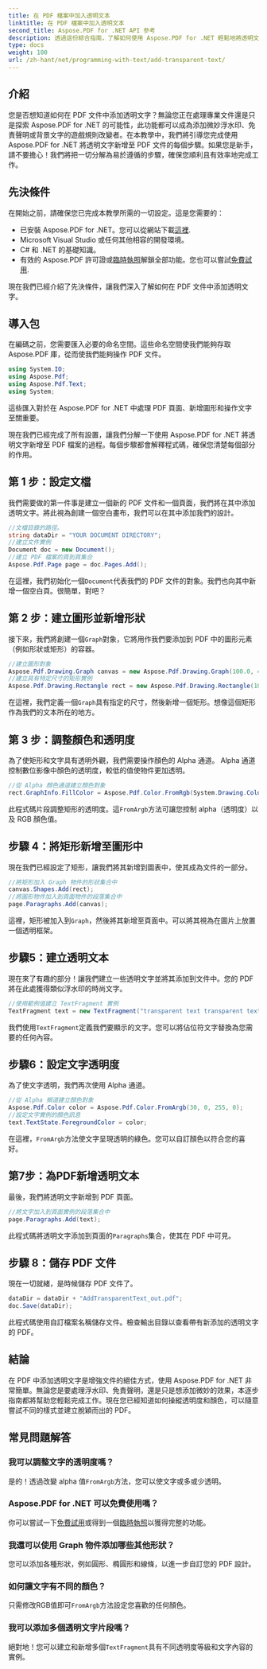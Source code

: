 ```yaml
---
title: 在 PDF 檔案中加入透明文本
linktitle: 在 PDF 檔案中加入透明文本
second_title: Aspose.PDF for .NET API 參考
description: 透過這份綜合指南，了解如何使用 Aspose.PDF for .NET 輕鬆地將透明文字新增至 PDF 。實現完美透明度的逐步說明。
type: docs
weight: 100
url: /zh-hant/net/programming-with-text/add-transparent-text/
---
```

## 介紹

您是否想知道如何在 PDF 文件中添加透明文字？無論您正在處理專業文件還是只是探索 Aspose.PDF for .NET 的可能性，此功能都可以成為添加微妙浮水印、免責聲明或背景文字的遊戲規則改變者。在本教學中，我們將引導您完成使用 Aspose.PDF for .NET 將透明文字新增至 PDF 文件的每個步驟。如果您是新手，請不要擔心！我們將把一切分解為易於遵循的步驟，確保您順利且有效率地完成工作。

## 先決條件

在開始之前，請確保您已完成本教學所需的一切設定。這是您需要的：

- 已安裝 Aspose.PDF for .NET。您可以從網站下載[這裡](https://releases.aspose.com/pdf/net/).
- Microsoft Visual Studio 或任何其他相容的開發環境。
- C# 和 .NET 的基礎知識。
- 有效的 Aspose.PDF 許可證或[臨時執照](https://purchase.aspose.com/temporary-license/)解鎖全部功能。您也可以嘗試[免費試用](https://releases.aspose.com/).

現在我們已經介紹了先決條件，讓我們深入了解如何在 PDF 文件中添加透明文字。

## 導入包

在編碼之前，您需要匯入必要的命名空間。這些命名空間使我們能夠存取 Aspose.PDF 庫，從而使我們能夠操作 PDF 文件。

```csharp
using System.IO;
using Aspose.Pdf;
using Aspose.Pdf.Text;
using System;
```

這些匯入對於在 Aspose.PDF for .NET 中處理 PDF 頁面、新增圖形和操作文字至關重要。

現在我們已經完成了所有設置，讓我們分解一下使用 Aspose.PDF for .NET 將透明文字新增至 PDF 檔案的過程。每個步驟都會解釋程式碼，確保您清楚每個部分的作用。

## 第 1 步：設定文檔

我們需要做的第一件事是建立一個新的 PDF 文件和一個頁面，我們將在其中添加透明文字。將此視為創建一個空白畫布，我們可以在其中添加我們的設計。

```csharp
//文檔目錄的路徑。
string dataDir = "YOUR DOCUMENT DIRECTORY";
//建立文件實例
Document doc = new Document();
//建立 PDF 檔案的頁到頁集合
Aspose.Pdf.Page page = doc.Pages.Add();
```

在這裡，我們初始化一個`Document`代表我們的 PDF 文件的對象。我們也向其中新增一個空白頁。很簡單，對吧？

## 第 2 步：建立圖形並新增形狀

接下來，我們將創建一個`Graph`對象，它將用作我們要添加到 PDF 中的圖形元素（例如形狀或矩形）的容器。

```csharp
//建立圖形對象
Aspose.Pdf.Drawing.Graph canvas = new Aspose.Pdf.Drawing.Graph(100.0, 400.0);
//建立具有特定尺寸的矩形實例
Aspose.Pdf.Drawing.Rectangle rect = new Aspose.Pdf.Drawing.Rectangle(100, 100, 400, 400);
```

在這裡，我們定義一個`Graph`具有指定的尺寸，然後新增一個矩形。想像這個矩形作為我們的文本所在的地方。

## 第 3 步：調整顏色和透明度

為了使矩形和文字具有透明外觀，我們需要操作顏色的 Alpha 通道。 Alpha 通道控制數位影像中顏色的透明度，較低的值使物件更加透明。

```csharp
//從 Alpha 顏色通道建立顏色對象
rect.GraphInfo.FillColor = Aspose.Pdf.Color.FromRgb(System.Drawing.Color.FromArgb(128, System.Drawing.Color.FromArgb(12957183)));
```

此程式碼片段調整矩形的透明度。這`FromArgb`方法可讓您控制 alpha（透明度）以及 RGB 顏色值。

## 步驟 4：將矩形新增至圖形中

現在我們已經設定了矩形，讓我們將其新增到圖表中，使其成為文件的一部分。

```csharp
//將矩形加入 Graph 物件的形狀集合中
canvas.Shapes.Add(rect);
//將圖形物件加入到頁面物件的段落集合中
page.Paragraphs.Add(canvas);
```

這裡，矩形被加入到`Graph`，然後將其新增至頁面中。可以將其視為在圖片上放置一個透明框架。

## 步驟5：建立透明文本

現在來了有趣的部分！讓我們建立一些透明文字並將其添加到文件中。您的 PDF 將在此處獲得類似浮水印的時尚文字。

```csharp
//使用範例值建立 TextFragment 實例
TextFragment text = new TextFragment("transparent text transparent text transparent text...");
```

我們使用`TextFragment`定義我們要顯示的文字。您可以將佔位符文字替換為您需要的任何內容。

## 步驟6：設定文字透明度

為了使文字透明，我們再次使用 Alpha 通道。

```csharp
//從 Alpha 頻道建立顏色對象
Aspose.Pdf.Color color = Aspose.Pdf.Color.FromArgb(30, 0, 255, 0);
//設定文字實例的顏色訊息
text.TextState.ForegroundColor = color;
```

在這裡，`FromArgb`方法使文字呈現透明的綠色。您可以自訂顏色以符合您的喜好。

## 第7步：為PDF新增透明文本

最後，我們將透明文字新增到 PDF 頁面。

```csharp
//將文字加入到頁面實例的段落集合中
page.Paragraphs.Add(text);
```

此程式碼將透明文字添加到頁面的`Paragraphs`集合，使其在 PDF 中可見。

## 步驟 8：儲存 PDF 文件

現在一切就緒，是時候儲存 PDF 文件了。

```csharp
dataDir = dataDir + "AddTransparentText_out.pdf";
doc.Save(dataDir);
```

此程式碼使用自訂檔案名稱儲存文件。檢查輸出目錄以查看帶有新添加的透明文字的 PDF。

## 結論

在 PDF 中添加透明文字是增強文件的絕佳方式，使用 Aspose.PDF for .NET 非常簡單。無論您是要處理浮水印、免責聲明，還是只是想添加微妙的效果，本逐步指南都將幫助您輕鬆完成工作。現在您已經知道如何操縱透明度和顏色，可以隨意嘗試不同的樣式並建立脫穎而出的 PDF。

## 常見問題解答

### 我可以調整文字的透明度嗎？  
是的！透過改變 alpha 值`FromArgb`方法，您可以使文字或多或少透明。

### Aspose.PDF for .NET 可以免費使用嗎？  
你可以嘗試一下[免費試用](https://releases.aspose.com/)或得到一個[臨時執照](https://purchase.aspose.com/temporary-license/)以獲得完整的功能。

### 我還可以使用 Graph 物件添加哪些其他形狀？  
您可以添加各種形狀，例如圓形、橢圓形和線條，以進一步自訂您的 PDF 設計。

### 如何讓文字有不同的顏色？  
只需修改RGB值即可`FromArgb`方法設定您喜歡的任何顏色。

### 我可以添加多個透明文字片段嗎？  
絕對地！您可以建立和新增多個`TextFragment`具有不同透明度等級和文字內容的實例。
